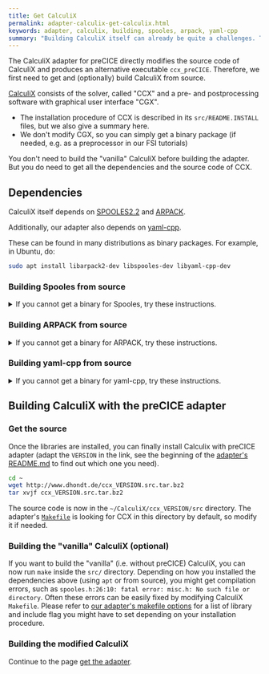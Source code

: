 ```yaml
---
title: Get CalculiX
permalink: adapter-calculix-get-calculix.html
keywords: adapter, calculix, building, spooles, arpack, yaml-cpp
summary: "Building CalculiX itself can already be quite a challenges. That's why we collected here some recipe."
---
```


The CalculiX adapter for preCICE directly modifies the source code of CalculiX and produces an alternative executable `ccx_preCICE`. Therefore, we first need to get and (optionally) build CalculiX from source.

[CalculiX](http://www.dhondt.de) consists of the solver, called "CCX" and a pre- and postprocessing software with graphical user interface "CGX".

- The installation procedure of CCX is described in its `src/README.INSTALL` files, but we also give a summary here.
- We don't modify CGX, so you can simply get a binary package (if needed, e.g. as a preprocessor in our FSI tutorials)

You don't need to build the "vanilla" CalculiX before building the adapter. But you do need to get all the dependencies and the source code of CCX.

## Dependencies

CalculiX itself depends on [SPOOLES2.2](http://www.netlib.org/linalg/spooles/spooles.2.2.html) and [ARPACK](https://www.caam.rice.edu/software/ARPACK/).

Additionally, our adapter also depends on [yaml-cpp](https://github.com/jbeder/yaml-cpp).

These can be found in many distributions as binary packages. For example, in Ubuntu, do:

```bash
sudo apt install libarpack2-dev libspooles-dev libyaml-cpp-dev
```

### Building Spooles from source

<details markdown="1"><summary>If you cannot get a binary for Spooles, try these instructions.</summary>

Download SPOOLES, e.g:

```bash
wget http://www.netlib.org/linalg/spooles/spooles.2.2.tgz 
```

Extract it in a separate directory

```bash
mkdir SPOOLES.2.2
tar zxvf spooles.2.2.tgz -C SPOOLES.2.2
cd SPOOLES.2.2
```

Edit by hand configuration file `Make.inc` to change the compiler version in line 14-15

```make
CC = gcc
#CC = /usr/lang-4.0/bin/cc 
```

Now build the library:

```bash
make lib 
```

</details>

### Building ARPACK from source

<details markdown="1"><summary>If you cannot get a binary for ARPACK, try these instructions.</summary>

Download Arpack and patch:

```bash
wget https://www.caam.rice.edu/software/ARPACK/SRC/arpack96.tar.gz 
wget https://www.caam.rice.edu/software/ARPACK/SRC/patch.tar.gz 
```

Unpack them (they will be unpacked in the newly created directory `ARPACK`)

```bash
tar xzfv arpack96.tar.gz 
tar xzfv patch.tar.gz 
cd ARPACK
```

Edit by hand `ARmake.inc` to specify build instructions. The following changes will depend on the directory structure of your system:

- **Line 28**:  Change `home = $(HOME)/ARPACK` to directory where ARPACK in extracted
- **Line 115**: Change `MAKE    = /bin/make` to e.g. `MAKE  =  make` (if needed)
- **Line 120**: Change `SHELL   = /bin/sh` to e.g. `SHELL =  sh`  (if needed)
- **Lines 104 - 105**: Specify your fortran compiler and compiler flags, e.g. for the gnu systems:

```make
FC = gfortran
#FFLAGS = -O -cg89 
```

- **Line 35**: Modify the platform suffix for the library and remember it, since Calculix adapter makefile will depend on it ( by default it will use suffix INTEL for Linux and MAC for mac systems). For example change
`PLAT = SUN4` to `PLAT = INTEL`
- You will probably get linking errors related to ETIME, which you can bypass: In the  file `UTIL/second.f` append `*` to the beginning of line 24 ( that comments it out )

    ```fortran
    *        EXTERNAL           ETIME
    ```

Now we are ready to build the library with `make lib`
</details>

### Building yaml-cpp from source

<details markdown="1"><summary>If you cannot get a binary for yaml-cpp, try these instructions.</summary>

Get the latest version of yaml-cpp and build it as a shared library. For example:

```bash
wget https://github.com/jbeder/yaml-cpp/archive/yaml-cpp-0.6.2.zip
unzip yaml-cpp-0.6.2.zip
cd yaml-cpp-yaml-cpp-0.6.2
mkdir build
cd build
cmake -DBUILD_SHARED_LIBS=ON ..
make
```

After building, make sure that you make yaml-cpp discoverable by setting e.g. your `LD_LIBRARY_PATH`. You don't need this for the CalculiX adapter, but you would need it e.g. for the OpenFOAM adapter.

**Note**: If you use Boost 1.67 or newer, then you also need to install yaml-cpp 0.6 or newer. Similarly, for an older Boost version, you also need an older yaml-cpp. Unfortunately, this is not related to the adapter's code.
</details>

## Building CalculiX with the preCICE adapter

### Get the source

Once the libraries are installed, you can finally install Calculix with preCICE adapter (adapt the `VERSION` in the link, see the beginning of the [adapter's README.md](https://github.com/precice/calculix-adapter/blob/master/README.md) to find out which one you need).

```bash
cd ~
wget http://www.dhondt.de/ccx_VERSION.src.tar.bz2
tar xvjf ccx_VERSION.src.tar.bz2 
```

The source code is now in the `~/CalculiX/ccx_VERSION/src` directory. The adapter's [`Makefile`](https://github.com/precice/calculix-adapter/blob/master/Makefile) is looking for CCX in this directory by default, so modify it if needed.

### Building the "vanilla" CalculiX (optional)

If you want to build the "vanilla" (i.e. without preCICE) CalculiX, you can now run `make` inside the `src/` directory. Depending on how you installed the dependencies above (using `apt` or from source), you might get compilation errors, such as `spooles.h:26:10: fatal error: misc.h: No such file or directory`. Often these errors can be easily fixed by modifying CalculiX `Makefile`. Please refer to [our adapter's makefile options](adapter-calculix-get-adapter.html#makefile-options) for a list of library and include flag you might have to set depending on your installation procedure.

### Building the modified CalculiX

Continue to the page [get the adapter](adapter-calculix-get-adapter.html).
